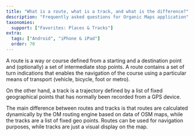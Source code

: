 ```yaml
---
title: "What is a route, what is a track, and what is the difference?"
description: "Frequently asked questions for Organic Maps application"
taxonomies:
  support: ["Favorites: Places & Tracks"]
extra:
  tags: ["Android", "iPhone & iPad"]
  order: 70
---
```


A route is a way or course defined from a starting and a destination point and (optionally) a set of intermediate stop points. A route contains a set of turn indications that enables the navigation of the course using a particular means of transport (vehicle, bicycle, foot or metro).

On the other hand, a track is a trajectory defined by a list of fixed geographical points that has normally been recorded from a GPS device.

The main difference between routes and tracks is that routes are calculated dynamically by the OM routing engine based on data of OSM maps, while the tracks are a list of fixed geo points. Routes can be used for navigation purposes, while tracks are just a visual display on the map.
